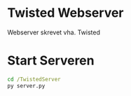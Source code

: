 # Twisted Webserver

Webserver skrevet vha. Twisted

# Start Serveren

```cmd
cd /TwistedServer
py server.py
```